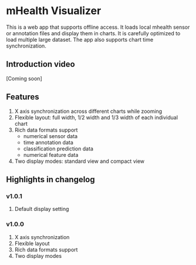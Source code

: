 # mHealth Visualizer

This is a web app that supports offline access. It loads local mhealth sensor or annotation files and display them in charts. It is carefully optimized to load multiple large dataset. The app also supports chart time synchronization.

## Introduction video

[Coming soon]

## Features

1. X axis synchronization across different charts while zooming
2. Flexible layout: full width, 1/2 width and 1/3 width of each individual chart
3. Rich data formats support
    - numerical sensor data
    - time annotation data
    - classification prediction data
    - numerical feature data
4. Two display modes: standard view and compact view

## Highlights in changelog

### v1.0.1
1. Default display setting

### v1.0.0

1. X axis synchronization
2. Flexible layout
3. Rich data formats support
4. Two display modes